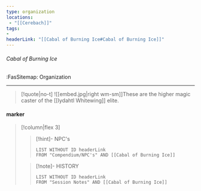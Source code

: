 ```yaml
---
type: organization
locations:
 - "[[Cerebach]]"
tags:
- 
headerLink: "[[Cabal of Burning Ice#Cabal of Burning Ice]]"
---
```


###### Cabal of Burning Ice
<span class="sub2">:FasSitemap: Organization</span>
___

> [!quote|no-t]
>![[embed.jpg|right wm-sm]]These are the higher magic caster of the [[Iydahtl Whitewing]] elite.

#### marker
> [!column|flex 3]
>>[!hint]- NPC's
>>```dataview
>>LIST WITHOUT ID headerLink
>>FROM "Compendium/NPC's" AND [[Cabal of Burning Ice]]
>
>>[!note]- HISTORY
>>```dataview
>>LIST WITHOUT ID headerLink
>>FROM "Session Notes" AND [[Cabal of Burning Ice]]